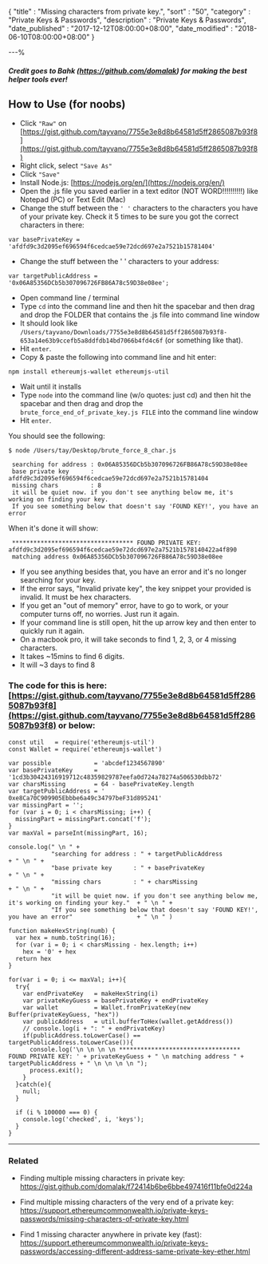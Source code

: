 {
"title"       : "Missing characters from private key.",
"sort"        : "50",
"category"    : "Private Keys & Passwords",
"description" : "Private Keys & Passwords",
"date_published" : "2017-12-12T08:00:00+08:00",
"date_modified"  : "2018-06-10T08:00:00+08:00"
}

---%


##### Credit goes to Bahk (https://github.com/domalak) for making the best helper tools ever!

## How to Use (for noobs)
- Click `"Raw"` on [https://gist.github.com/tayvano/7755e3e8d8b64581d5ff2865087b93f8](https://gist.github.com/tayvano/7755e3e8d8b64581d5ff2865087b93f8)
- Right click, select `"Save As"`
- Click `"Save"`
- Install Node.js: [https://nodejs.org/en/](https://nodejs.org/en/)
- Open the .js file you saved earlier in a text editor (NOT WORD!!!!!!!!!!) like Notepad (PC) or Text Edit (Mac)
- Change the stuff between the `' '` characters to the characters you have of your private key. Check it 5 times to be sure you got the correct characters in there:

`var basePrivateKey = 'afdfd9c3d2095ef696594f6cedcae59e72dcd697e2a7521b15781404'`

- Change the stuff between the ' ' characters to your address:

`var targetPublicAddress = '0x06A85356DCb5b307096726FB86A78c59D38e08ee';`

- Open command line / terminal
- Type `cd` into the command line and then hit the spacebar and then drag and drop the FOLDER that contains the .js file into command line window
- It should look like `/Users/tayvano/Downloads/7755e3e8d8b64581d5ff2865087b93f8-653a14e63b9ccefb5a8ddfdb14bd7066b4fd4c6f` (or something like that).
- Hit `enter`.
- Copy & paste the following into command line and hit enter:

`npm install ethereumjs-wallet ethereumjs-util`

- Wait until it installs
- Type `node` into the command line (w/o quotes: just cd) and then hit the spacebar and then drag and drop the `brute_force_end_of_private_key.js FILE` into the command line window
- Hit `enter`.

You should see the following:

```
$ node /Users/tay/Desktop/brute_force_8_char.js

 searching for address : 0x06A85356DCb5b307096726FB86A78c59D38e08ee
 base private key      : afdfd9c3d2095ef696594f6cedcae59e72dcd697e2a7521b15781404
 missing chars         : 8
 it will be quiet now. if you don't see anything below me, it's working on finding your key.
 If you see something below that doesn't say 'FOUND KEY!', you have an error
```

When it's done it will show:

```
 ********************************** FOUND PRIVATE KEY: afdfd9c3d2095ef696594f6cedcae59e72dcd697e2a7521b1578140422a4f890
 matching address 0x06A85356DCb5b307096726FB86A78c59D38e08ee
```

- If you see anything besides that, you have an error and it's no longer searching for your key.
- If the error says, "Invalid private key", the key snippet your provided is invalid. It must be hex characters.
- If you get an "out of memory" error, have to go to work, or your computer turns off, no worries. Just run it again.
- If your command line is still open, hit the up arrow key and then enter to quickly run it again.
- On a macbook pro, it will take seconds to find 1, 2, 3, or 4 missing characters.
- It takes ~15mins to find 6 digits.
- It will ~3 days to find 8


### The code for this is here: [https://gist.github.com/tayvano/7755e3e8d8b64581d5ff2865087b93f8](https://gist.github.com/tayvano/7755e3e8d8b64581d5ff2865087b93f8) or below:

```
const util   = require('ethereumjs-util')
const Wallet = require('ethereumjs-wallet')

var possible            = 'abcdef1234567890'
var basePrivateKey      = '1cd3b30424316919712c48359829787eefa0d724a78274a506530dbb72'
var charsMissing        = 64 - basePrivateKey.length
var targetPublicAddress = ' 0xe8Ca70C909905Ebbbe6a49c34797beF31d895241'
var missingPart = '';
for (var i = 0; i < charsMissing; i++) {
  missingPart = missingPart.concat('f');
}
var maxVal = parseInt(missingPart, 16);

console.log(" \n " +
            "searching for address : " + targetPublicAddress                                               + " \n " +
            "base private key      : " + basePrivateKey                                                    + " \n " +
            "missing chars         : " + charsMissing                                                      + " \n " +
            "it will be quiet now. if you don't see anything below me, it's working on finding your key."  + " \n " +
            "If you see something below that doesn't say 'FOUND KEY!', you have an error"                  + " \n " )

function makeHexString(numb) {
  var hex = numb.toString(16);
  for (var i = 0; i < charsMissing - hex.length; i++)
    hex = '0' + hex
  return hex
}

for(var i = 0; i <= maxVal; i++){
  try{
    var endPrivateKey   = makeHexString(i)
    var privateKeyGuess = basePrivateKey + endPrivateKey
    var wallet          = Wallet.fromPrivateKey(new Buffer(privateKeyGuess, "hex"))
    var publicAddress   = util.bufferToHex(wallet.getAddress())
    // console.log(i + ": " + endPrivateKey)
    if(publicAddress.toLowerCase() == targetPublicAddress.toLowerCase()){
      console.log('\n \n \n \n ********************************** FOUND PRIVATE KEY: ' + privateKeyGuess + " \n matching address " + targetPublicAddress + " \n \n \n \n ");
      process.exit();
    }
  }catch(e){
    null;
  }

  if (i % 100000 === 0) {
    console.log('checked', i, 'keys');
  }
}
```


---

### Related

- Finding multiple missing characters in private key: https://gist.github.com/domalak/f72414b6be6bbe497416f11bfe0d224a

- Find multiple missing characters of the very end of a private key: https://support.ethereumcommonwealth.io/private-keys-passwords/missing-characters-of-private-key.html

- Find 1 missing character anywhere in private key (fast): https://support.ethereumcommonwealth.io/private-keys-passwords/accessing-different-address-same-private-key-ether.html
